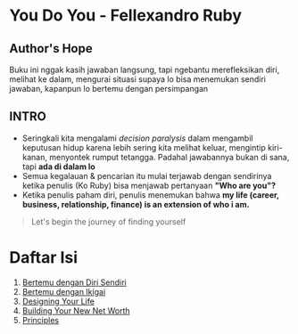# You Do You - Fellexandro Ruby

## Author's Hope
Buku ini nggak kasih jawaban langsung, tapi ngebantu merefleksikan diri, melihat ke dalam, mengurai situasi supaya lo bisa menemukan sendiri jawaban, kapanpun lo bertemu dengan persimpangan

## INTRO
* Seringkali kita mengalami _decision paralysis_ dalam mengambil keputusan hidup karena lebih sering kita melihat keluar, mengintip kiri-kanan, menyontek rumput tetangga. Padahal jawabannya bukan di sana, tapi **ada di dalam lo**
* Semua kegalauan & pencarian itu mulai terjawab dengan sendirinya ketika penulis (Ko Ruby) bisa menjawab pertanyaan **"Who are you"?**
* Ketika penulis paham diri, penulis menemukan bahwa **my life (career, business, relationship, finance) is an extension of who i am.**

> Let's begin the journey of finding yourself

# Daftar Isi
1. [Bertemu dengan Diri Sendiri]()
2. [Bertemu dengan Ikigai]()
3. [Designing Your Life]()
4. [Building Your New Net Worth]()
5. [Principles]()